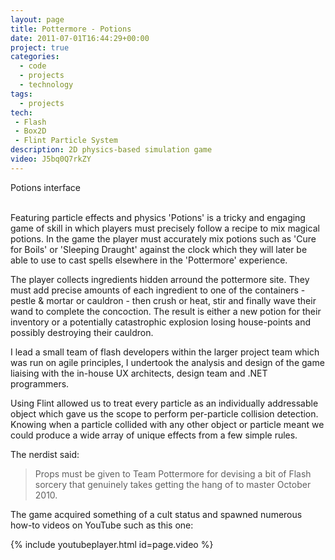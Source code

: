 ```yaml
---
layout: page
title: Pottermore - Potions
date: 2011-07-01T16:44:29+00:00
project: true
categories:
  - code
  - projects
  - technology
tags:
  - projects
tech:
 - Flash
 - Box2D
 - Flint Particle System
description: 2D physics-based simulation game
video: J5bq0Q7rkZY
---
```


<div class="img_row">
	<img class="col three" src="{{ site.baseurl }}/images/heroes/pottermore_large.jpg" alt="" title="pottermore"/>
</div>
<div class="col three caption">
	Potions interface
</div>
<br/>

Featuring particle effects and physics 'Potions' is a tricky and engaging game of skill in which players must precisely follow a recipe to mix magical potions. In the game the player must accurately mix potions such as 'Cure for Boils' or 'Sleeping Draught' against the clock which they will later be able to use to cast spells elsewhere in the 'Pottermore' experience. 

The player collects ingredients hidden arround the pottermore site. They must add precise amounts of each ingredient to one of the containers - pestle & mortar or cauldron - then crush or heat, stir and finally wave their wand to complete the concoction. The result is either a new potion for their inventory or a potentially catastrophic explosion losing house-points and possibly destroying their cauldron. 

I lead a small team of flash developers within the larger project team which was run on agile principles, I undertook the analysis and design of the game liaising with the in-house UX architects, design team and .NET programmers. 

Using Flint allowed us to treat every particle as an individually addressable object which gave us the scope to perform per-particle collision detection. Knowing when a particle collided with any other object or particle meant we could produce a wide array of unique effects from a few simple rules. 

The nerdist said:

>Props must be given to Team Pottermore for devising a bit of Flash sorcery that genuinely takes getting the hang of to master
October 2010.

The game acquired something of a cult status and spawned numerous how-to videos on YouTube such as this one:

{% include youtubeplayer.html id=page.video %}
